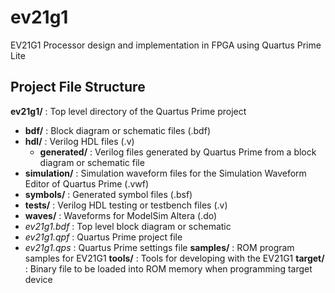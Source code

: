 # ev21g1
EV21G1 Processor design and implementation in FPGA using Quartus Prime Lite

## Project File Structure
**ev21g1/** : Top level directory of the Quartus Prime project
* **bdf/** : Block diagram or schematic files (.bdf)
* **hdl/** : Verilog HDL files (.v)
  *  **generated/** : Verilog files generated by Quartus Prime from a block diagram or schematic file
* **simulation/** : Simulation waveform files for the Simulation Waveform Editor of Quartus Prime (.vwf) 
* **symbols/** : Generated symbol files (.bsf)
* **tests/** : Verilog HDL testing or testbench files (.v)
* **waves/** : Waveforms for ModelSim Altera (.do)
* *ev21g1.bdf* : Top level block diagram or schematic
* *ev21g1.qpf* : Quartus Prime project file
* *ev21g1.qps* : Quartus Prime settings file
**samples/** : ROM program samples for EV21G1
**tools/** : Tools for developing with the EV21G1
**target/** : Binary file to be loaded into ROM memory when programming target device
